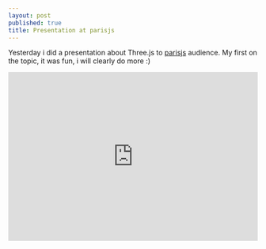 ```yaml
---
layout: post
published: true
title: Presentation at parisjs
---
```



Yesterday i did a presentation about Three.js to [parisjs](http://parisjs.org)
audience. My first on the topic, it was fun, i will clearly do more :)

<center>
	<iframe src="https://docs.google.com/present/view?id=dhng4bgf_71c9txhrdb" frameborder="0" width="100%" height="342"></iframe>
</center>

